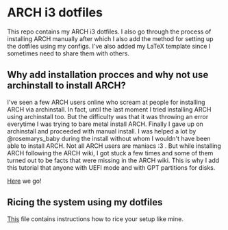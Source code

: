 # ARCH i3 dotfiles

This repo contains my ARCH i3 dotfiles. I also go through the process of
installing ARCH manually after which I also add the method for setting up
the dotfiles using my configs. I've also added my LaTeX template since I
sometimes need to share them with others.

## Why add installation procces and why not use archinstall to install ARCH?

I've seen a few ARCH users online who scream at people for installing ARCH
via archinstall. In fact, until the last moment I tried installing ARCH using
archinstall too. But the difficulty was that it was throwing an error everytime
I was trying to bare metal install ARCH. Finally I gave up on archinstall and
proceeded with manual install. I was helped a lot by @rosemarys_baby during the
install without whom I wouldn't have been able to install ARCH. Not all ARCH
users are maniacs :3 . But while installing ARCH following the ARCH wiki, I got
stuck a few times and some of them turned out to be facts that were missing in
the ARCH wiki. This is why I add this tutorial that anyone with UEFI mode and
with GPT partitions for disks.

[Here](https://github.com/Bubu-Droid/dotfiles/blob/master/.archINSTALL.md) we go!

## Ricing the system using my dotfiles

[This](https://github.com/Bubu-Droid/dotfiles/blob/master/INSTALL.md) file
contains instructions how to rice your setup like mine.
